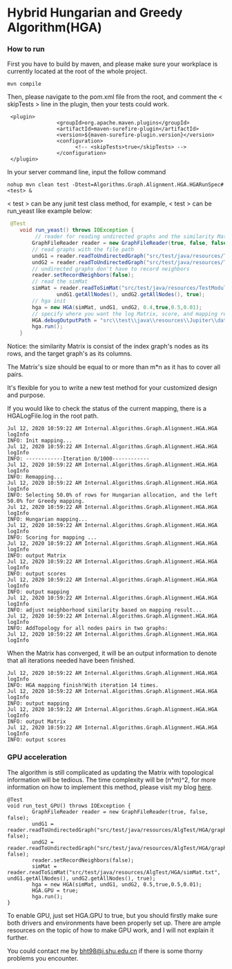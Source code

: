 # Hybrid Hungarian and Greedy Algorithm(HGA)

### How to run 

First you have to build by maven, and please make sure your workplace is currently located at the root of the whole project.

```, 
mvn compile
```

Then, please navigate to the pom.xml file from the root, and comment the < skipTests > line in the plugin, then your tests could work.

```
 <plugin>
                <groupId>org.apache.maven.plugins</groupId>
                <artifactId>maven-surefire-plugin</artifactId>
                <version>${maven-surefire-plugin.version}</version>
                <configuration>
                      <!-- <skipTests>true</skipTests> -->
                </configuration>
 </plugin>

```

In your server command line, input the follow command

```
nohup mvn clean test -Dtest=Algorithms.Graph.Alignment.HGA.HGARunSpec#<test> &
```

< test > can be any junit test class method, for example, < test > can be run_yeast like example below:

```java
 @Test
    void run_yeast() throws IOException {
         // reader for reading undirected graphs and the similarity Matrix
        GraphFileReader reader = new GraphFileReader(true, false, false);
        // read graphs with the file path
        undG1 = reader.readToUndirectedGraph("src/test/java/resources/TestModule/HGATestData/Human-YeastSub38N/net-38n.txt", false);
        undG2 = reader.readToUndirectedGraph("src/test/java/resources/TestModule/HGATestData/Human-YeastSub38N/HumanNet.txt", false);
        // undirected graphs don't have to record neighbors
        reader.setRecordNeighbors(false);
        // read the simMat 
        simMat = reader.readToSimMat("src/test/java/resources/TestModule/HGATestData/Human-YeastSub38N/fasta/yeastHumanSimList_EvalueLessThan1e-10.txt",
                undG1.getAllNodes(), undG2.getAllNodes(), true);
        // hga init
        hga = new HGA(simMat, undG1, undG2, 0.4,true,0.5,0.01);
        // specify where you want the log Matrix, score, and mapping result.
        HGA.debugOutputPath = "src\\test\\java\\resources\\Jupiter\\data\\";
        hga.run();
    }
```

Notice: the similarity Matrix is consist of the index graph's nodes as its rows, and the target graph's as its columns.

The Matrix's size should be equal to or more than m*n as it has to cover all pairs. 



It's flexible for you to write a new test method for your customized design and purpose.



If you would like to check the status of the current mapping, there is a HGALogFile.log in the root path.

```
Jul 12, 2020 10:59:22 AM Internal.Algorithms.Graph.Alignment.HGA.HGA logInfo
INFO: Init mapping...
Jul 12, 2020 10:59:22 AM Internal.Algorithms.Graph.Alignment.HGA.HGA logInfo
INFO: ------------Iteration 0/1000------------
Jul 12, 2020 10:59:22 AM Internal.Algorithms.Graph.Alignment.HGA.HGA logInfo
INFO: Remapping...
Jul 12, 2020 10:59:22 AM Internal.Algorithms.Graph.Alignment.HGA.HGA logInfo
INFO: Selecting 50.0% of rows for Hungarian allocation, and the left 50.0% for Greedy mapping.
Jul 12, 2020 10:59:22 AM Internal.Algorithms.Graph.Alignment.HGA.HGA logInfo
INFO: Hungarian mapping...
Jul 12, 2020 10:59:22 AM Internal.Algorithms.Graph.Alignment.HGA.HGA logInfo
INFO: Scoring for mapping ...
Jul 12, 2020 10:59:22 AM Internal.Algorithms.Graph.Alignment.HGA.HGA logInfo
INFO: output Matrix
Jul 12, 2020 10:59:22 AM Internal.Algorithms.Graph.Alignment.HGA.HGA logInfo
INFO: output scores
Jul 12, 2020 10:59:22 AM Internal.Algorithms.Graph.Alignment.HGA.HGA logInfo
INFO: output mapping
Jul 12, 2020 10:59:22 AM Internal.Algorithms.Graph.Alignment.HGA.HGA logInfo
INFO: adjust neighborhood similarity based on mapping result...
Jul 12, 2020 10:59:22 AM Internal.Algorithms.Graph.Alignment.HGA.HGA logInfo
INFO: AddTopology for all nodes pairs in two graphs:
Jul 12, 2020 10:59:22 AM Internal.Algorithms.Graph.Alignment.HGA.HGA logInfo
```

When the Matrix has converged, it will be an output information to denote that all iterations needed have been finished.

```
Jul 12, 2020 10:59:22 AM Internal.Algorithms.Graph.Alignment.HGA.HGA logInfo
INFO: HGA mapping finish!With iteration 14 times.
Jul 12, 2020 10:59:22 AM Internal.Algorithms.Graph.Alignment.HGA.HGA logInfo
INFO: output mapping
Jul 12, 2020 10:59:22 AM Internal.Algorithms.Graph.Alignment.HGA.HGA logInfo
INFO: output Matrix
Jul 12, 2020 10:59:22 AM Internal.Algorithms.Graph.Alignment.HGA.HGA logInfo
INFO: output scores
```

### GPU acceleration 

The algorithm is still complicated as updating the Matrix with topological information will be tedious. The time complexity will be (n*m)^2, for more information on how to implement this method, please visit my blog [here](http://www.haotian.life/2020/07/28/new-feature-gpu-for-hga/).

```
@Test
void run_test_GPU() throws IOException {
        GraphFileReader reader = new GraphFileReader(true, false, false);
        undG1 = reader.readToUndirectedGraph("src/test/java/resources/AlgTest/HGA/graph1.txt", false);
        undG2 = reader.readToUndirectedGraph("src/test/java/resources/AlgTest/HGA/graph2.txt", false);
        reader.setRecordNeighbors(false);
        simMat = reader.readToSimMat("src/test/java/resources/AlgTest/HGA/simMat.txt", undG1.getAllNodes(), undG2.getAllNodes(), true);
        hga = new HGA(simMat, undG1, undG2, 0.5,true,0.5,0.01);
        HGA.GPU = true;
        hga.run();
}
```

To enable GPU, just set HGA.GPU to true, but you should firstly make sure both drivers and environments have been properly set up. There are ample resources on the topic of how to make GPU work, and I will not explain it further.



You could contact me by bht98@i.shu.edu.cn  if there is some thorny problems you encounter.